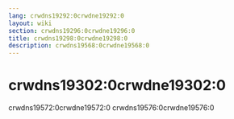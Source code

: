 ```yaml
---
lang: crwdns19292:0crwdne19292:0
layout: wiki
section: crwdns19296:0crwdne19296:0
title: crwdns19298:0crwdne19298:0
description: crwdns19568:0crwdne19568:0
---
```


# crwdns19302:0crwdne19302:0

crwdns19572:0crwdne19572:0 crwdns19576:0crwdne19576:0
